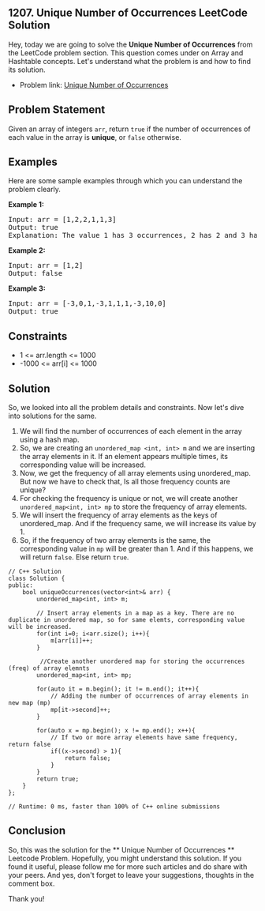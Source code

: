 ## 1207. Unique Number of Occurrences LeetCode Solution

Hey, today we are going to solve the **Unique Number of Occurrences** from the LeetCode problem section.  This question comes under on Array and Hashtable concepts. Let's understand what the problem is and how to find its solution.

* Problem link: [Unique Number of Occurrences](https://leetcode.com/problems/unique-number-of-occurrences/)

## Problem Statement
Given an array of integers `arr`, return `true` if the number of occurrences of each value in the array is **unique**, or `false` otherwise.

## Examples
Here are some sample examples through which you can understand the problem clearly.

**Example 1:**
<pre>
Input: arr = [1,2,2,1,1,3]
Output: true
Explanation: The value 1 has 3 occurrences, 2 has 2 and 3 has 1. No two values have the same number of occurrences.
</pre>

**Example 2:**
<pre>
Input: arr = [1,2]
Output: false 
</pre>

**Example 3:**
<pre>
Input: arr = [-3,0,1,-3,1,1,1,-3,10,0]
Output: true
</pre>


## Constraints
* 1 <= arr.length <= 1000
* -1000 <= arr[i] <= 1000

## Solution
So, we looked into all the problem details and constraints. Now let's dive into solutions for the same.

1. We will find the number of occurrences of each element in the array using a hash map.
2. So, we are creating an `unordered_map <int, int> m` and we are inserting the array elements in it. If an element appears multiple times, its corresponding value will be increased.
3. Now, we get the frequency of all array elements using unordered_map. But now we have to check that, Is all those frequency counts are unique?
4. For checking the frequency is unique or not, we will create another `unordered_map<int, int> mp` to store the frequency of array elements.
5. We will insert the frequency of array elements as the keys of unordered_map. And if the frequency same, we will increase its value by 1. 
6. So, if the frequency of two array elements is the same, the corresponding value in `mp` will be greater than 1. And if this happens, we will return `false`. Else return `true`.


```
// C++ Solution
class Solution {
public:
    bool uniqueOccurrences(vector<int>& arr) {
        unordered_map<int, int> m;

        // Insert array elements in a map as a key. There are no duplicate in unordered map, so for same elemts, corresponding value will be increased.
        for(int i=0; i<arr.size(); i++){
            m[arr[i]]++;
        }

         //Create another unordered map for storing the occurrences (freq) of array elemnts
        unordered_map<int, int> mp;
        
        for(auto it = m.begin(); it != m.end(); it++){
            // Adding the number of occurrences of array elements in new map (mp)
            mp[it->second]++;
        }
        
        for(auto x = mp.begin(); x != mp.end(); x++){
            // If two or more array elements have same frequency, return false
            if((x->second) > 1){
                return false;
            }
        }
        return true;
    }
};

// Runtime: 0 ms, faster than 100% of C++ online submissions
```


## Conclusion
So, this was the solution for the ** Unique Number of Occurrences ** Leetcode Problem. Hopefully, you might understand this solution. If you found it useful, please follow me for more such articles and do share with your peers. And yes, don't forget to leave your suggestions, thoughts in the comment box. 

Thank you!
